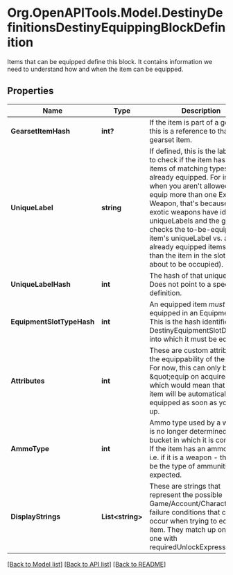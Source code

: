 # Org.OpenAPITools.Model.DestinyDefinitionsDestinyEquippingBlockDefinition
Items that can be equipped define this block. It contains information we need to understand how and when the item can be equipped.

## Properties

Name | Type | Description | Notes
------------ | ------------- | ------------- | -------------
**GearsetItemHash** | **int?** | If the item is part of a gearset, this is a reference to that gearset item. | [optional] 
**UniqueLabel** | **string** | If defined, this is the label used to check if the item has other items of matching types already equipped.   For instance, when you aren&#39;t allowed to equip more than one Exotic Weapon, that&#39;s because all exotic weapons have identical uniqueLabels and the game checks the to-be-equipped item&#39;s uniqueLabel vs. all other already equipped items (other than the item in the slot that&#39;s about to be occupied). | [optional] 
**UniqueLabelHash** | **int** | The hash of that unique label. Does not point to a specific definition. | [optional] 
**EquipmentSlotTypeHash** | **int** | An equipped item *must* be equipped in an Equipment Slot. This is the hash identifier of the DestinyEquipmentSlotDefinition into which it must be equipped. | [optional] 
**Attributes** | **int** | These are custom attributes on the equippability of the item.  For now, this can only be \&quot;equip on acquire\&quot;, which would mean that the item will be automatically equipped as soon as you pick it up. | [optional] 
**AmmoType** | **int** | Ammo type used by a weapon is no longer determined by the bucket in which it is contained. If the item has an ammo type - i.e. if it is a weapon - this will be the type of ammunition expected. | [optional] 
**DisplayStrings** | **List&lt;string&gt;** | These are strings that represent the possible Game/Account/Character state failure conditions that can occur when trying to equip the item. They match up one-to-one with requiredUnlockExpressions. | [optional] 

[[Back to Model list]](../README.md#documentation-for-models) [[Back to API list]](../README.md#documentation-for-api-endpoints) [[Back to README]](../README.md)

